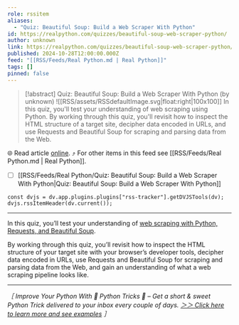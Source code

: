 ```yaml
---
role: rssitem
aliases:
  - "Quiz: Beautiful Soup: Build a Web Scraper With Python"
id: https://realpython.com/quizzes/beautiful-soup-web-scraper-python/
author: unknown
link: https://realpython.com/quizzes/beautiful-soup-web-scraper-python/
published: 2024-10-28T12:00:00.000Z
feed: "[[RSS/Feeds/Real Python.md | Real Python]]"
tags: []
pinned: false
---
```


> [!abstract] Quiz: Beautiful Soup: Build a Web Scraper With Python (by unknown)
> ![[RSS/assets/RSSdefaultImage.svg|float:right|100x100]] In this quiz, you'll test your understanding of web scraping using Python. By working through this quiz, you'll revisit how to inspect the HTML structure of a target site, decipher data encoded in URLs, and use Requests and Beautiful Soup for scraping and parsing data from the Web.

🌐 Read article [online](https://realpython.com/quizzes/beautiful-soup-web-scraper-python/). ⤴ For other items in this feed see [[RSS/Feeds/Real Python.md | Real Python]].

- [ ] [[RSS/Feeds/Real Python/Quiz꞉ Beautiful Soup꞉ Build a Web Scraper With Python|Quiz꞉ Beautiful Soup꞉ Build a Web Scraper With Python]]

~~~dataviewjs
const dvjs = dv.app.plugins.plugins["rss-tracker"].getDVJSTools(dv);
dvjs.rssItemHeader(dv.current());
~~~

- - -

In this quiz, you’ll test your understanding of [web scraping with Python, Requests, and Beautiful Soup](https://realpython.com/beautiful-soup-web-scraper-python/).

By working through this quiz, you’ll revisit how to inspect the HTML structure of your target site with your browser’s developer tools, decipher data encoded in URLs, use Requests and Beautiful Soup for scraping and parsing data from the Web, and gain an understanding of what a web scraping pipeline looks like.

---

_［ Improve Your Python With 🐍 Python Tricks 💌 – Get a short & sweet Python Trick delivered to your inbox every couple of days. [＞＞ Click here to learn more and see examples](https://realpython.com/python-tricks/?utm_source=realpython&utm_medium=rss&utm_campaign=footer) ］_
